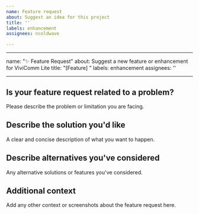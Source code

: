 ```yaml
---
name: Feature request
about: Suggest an idea for this project
title: ''
labels: enhancement
assignees: ncoldwave

---
```


---
name: "✨ Feature Request"
about: Suggest a new feature or enhancement for ViviComm Lite
title: "[Feature] "
labels: enhancement
assignees: ''

---

## Is your feature request related to a problem?
Please describe the problem or limitation you are facing.

## Describe the solution you'd like
A clear and concise description of what you want to happen.

## Describe alternatives you've considered
Any alternative solutions or features you've considered.

## Additional context
Add any other context or screenshots about the feature request here.

